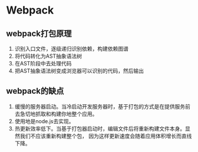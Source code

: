 # Webpack

## webpack打包原理
1. 识别入口文件，逐级递归识别依赖，构建依赖图谱
2. 将代码转化为AST抽象语法树
3. 在AST阶段中去处理代码
4. 把AST抽象语法树变成浏览器可以识别的代码，然后输出

## webpack的缺点
1. 缓慢的服务器启动。当冷启动开发服务器时，基于打包的方式是在提供服务前去急切地抓取和构建你地整个应用。
2. 使用地是node.js去实现。
3. 热更新效率低下。当基于打包器启动时，编辑文件后将重新构建文件本身。显然我们不应该重新构建整个包，
   因为这样更新速度会随着应用体积增长而直线下降。